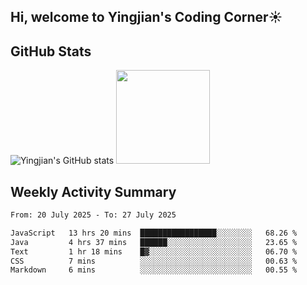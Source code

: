 ## Hi, welcome to Yingjian's Coding Corner☀️

## GitHub Stats
![Yingjian's GitHub stats](https://github-readme-stats.vercel.app/api?username=BigBigBai&show_icons=true&hide=stars,issues&hide_border=true&theme=merko&bg_color=00000000)
<img height="150em" src="https://github-readme-stats.vercel.app/api/top-langs/?username=BigBigBai&layout=compact&hide_border=true&theme=merko&bg_color=00000000"/>

## Weekly Activity Summary

<!--START_SECTION:waka-->

```txt
From: 20 July 2025 - To: 27 July 2025

JavaScript   13 hrs 20 mins  █████████████████░░░░░░░░   68.26 %
Java         4 hrs 37 mins   ██████░░░░░░░░░░░░░░░░░░░   23.65 %
Text         1 hr 18 mins    █▓░░░░░░░░░░░░░░░░░░░░░░░   06.70 %
CSS          7 mins          ░░░░░░░░░░░░░░░░░░░░░░░░░   00.63 %
Markdown     6 mins          ░░░░░░░░░░░░░░░░░░░░░░░░░   00.55 %
```

<!--END_SECTION:waka-->


